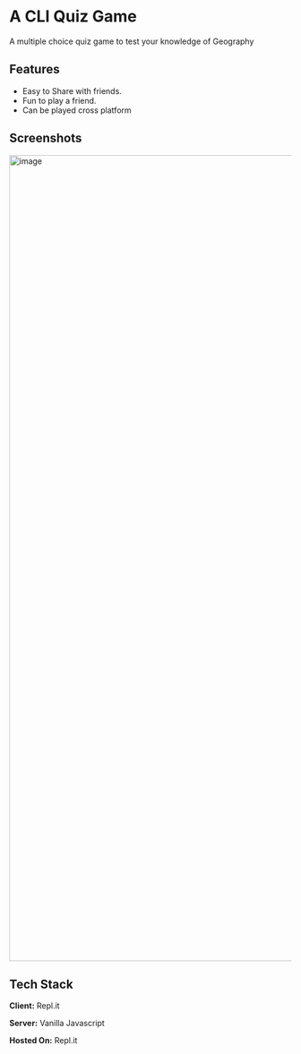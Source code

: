 
# A CLI Quiz Game

A multiple choice quiz game to test your knowledge of Geography




## Features

- Easy to Share with friends.
- Fun to play a friend.
- Can be played cross platform


## Screenshots
<img width="1440" alt="image" src="https://user-images.githubusercontent.com/114881862/209994033-ec324041-5146-49ed-bd1c-aeac30b30f08.png">


## Tech Stack

**Client:** Repl.it 

**Server:** Vanilla Javascript

**Hosted On:**  Repl.it

